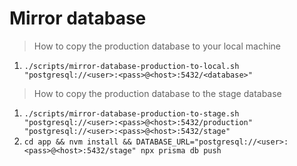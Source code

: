 # Mirror database

> How to copy the production database to your local machine

1. `./scripts/mirror-database-production-to-local.sh "postgresql://<user>:<pass>@<host>:5432/<database>"`

> How to copy the production database to the stage database

1. `./scripts/mirror-database-production-to-stage.sh "postgresql://<user>:<pass>@<host>:5432/production" "postgresql://<user>:<pass>@<host>:5432/stage"`
2. `cd app && nvm install && DATABASE_URL="postgresql://<user>:<pass>@<host>:5432/stage" npx prisma db push`
